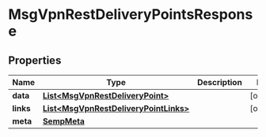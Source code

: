 
# MsgVpnRestDeliveryPointsResponse

## Properties
Name | Type | Description | Notes
------------ | ------------- | ------------- | -------------
**data** | [**List&lt;MsgVpnRestDeliveryPoint&gt;**](MsgVpnRestDeliveryPoint.md) |  |  [optional]
**links** | [**List&lt;MsgVpnRestDeliveryPointLinks&gt;**](MsgVpnRestDeliveryPointLinks.md) |  |  [optional]
**meta** | [**SempMeta**](SempMeta.md) |  | 



